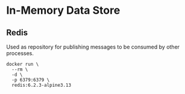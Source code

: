 # In-Memory Data Store

## Redis

Used as repository for publishing messages to be consumed by other processes.

```
docker run \
  --rm \
  -d \
  -p 6379:6379 \
  redis:6.2.3-alpine3.13
```
